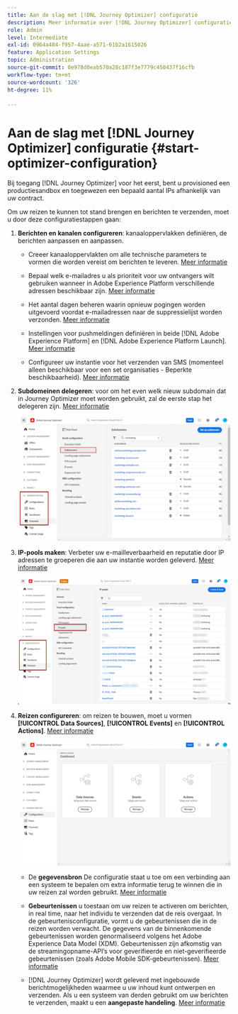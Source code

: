 ```yaml
---
title: Aan de slag met [!DNL Journey Optimizer] configuratie
description: Meer informatie over [!DNL Journey Optimizer] configuratie
role: Admin
level: Intermediate
exl-id: 0964a484-f957-4aae-a571-61b2a1615026
feature: Application Settings
topic: Administration
source-git-commit: 0e978d0eab570a28c187f3e7779c450437f16cfb
workflow-type: tm+mt
source-wordcount: '326'
ht-degree: 11%

---
```



# Aan de slag met [!DNL Journey Optimizer] configuratie {#start-optimizer-configuration}

Bij toegang [!DNL Journey Optimizer] voor het eerst, bent u provisioned een productiesandbox en toegewezen een bepaald aantal IPs afhankelijk van uw contract.

Om uw reizen te kunnen tot stand brengen en berichten te verzenden, moet u door deze configuratiestappen gaan:

1. **Berichten en kanalen configureren**: kanaaloppervlakken definiëren, de berichten aanpassen en aanpassen.

   * Creeer kanaaloppervlakten om alle technische parameters te vormen die worden vereist om berichten te leveren. [Meer informatie](message-presets.md)

   * Bepaal welk e-mailadres u als prioriteit voor uw ontvangers wilt gebruiken wanneer in Adobe Experience Platform verschillende adressen beschikbaar zijn. [Meer informatie](primary-email-addresses.md)

   * Het aantal dagen beheren waarin opnieuw pogingen worden uitgevoerd voordat e-mailadressen naar de suppressielijst worden verzonden. [Meer informatie](manage-suppression-list.md)

   * Instellingen voor pushmeldingen definiëren in beide [!DNL Adobe Experience Platform] en [!DNL Adobe Experience Platform Launch]. [Meer informatie](../configuration/push-gs.md)

   <!--* Understand the push notification flow. [Learn more](../configuration/push-gs.md)-->

   * Configureer uw instantie voor het verzenden van SMS (momenteel alleen beschikbaar voor een set organisaties - Beperkte beschikbaarheid). [Meer informatie](sms-configuration.md)


1. **Subdomeinen delegeren**: voor om het even welk nieuw subdomain dat in Journey Optimizer moet worden gebruikt, zal de eerste stap het delegeren zijn. [Meer informatie](about-subdomain-delegation.md)

   ![](assets/subdomain.png)

1. **IP-pools maken**: Verbeter uw e-mailleverbaarheid en reputatie door IP adressen te groeperen die aan uw instantie worden geleverd. [Meer informatie](ip-pools.md)

   ![](assets/ip-pool.png)

1. **Reizen configureren**: om reizen te bouwen, moet u vormen **[!UICONTROL Data Sources]**, **[!UICONTROL Events]** en **[!UICONTROL Actions]**. [Meer informatie](about-data-sources-events-actions.md)

   ![](assets/admin-menu.png)

   * De **gegevensbron** De configuratie staat u toe om een verbinding aan een systeem te bepalen om extra informatie terug te winnen die in uw reizen zal worden gebruikt. [Meer informatie](../datasource/about-data-sources.md)

   * **Gebeurtenissen** u toestaan om uw reizen te activeren om berichten, in real time, naar het individu te verzenden dat de reis overgaat. In de gebeurtenisconfiguratie, vormt u de gebeurtenissen die in de reizen worden verwacht. De gegevens van de binnenkomende gebeurtenissen worden genormaliseerd volgens het Adobe Experience Data Model (XDM). Gebeurtenissen zijn afkomstig van de streamingopname-API’s voor geverifieerde en niet-geverifieerde gebeurtenissen (zoals Adobe Mobile SDK-gebeurtenissen). [Meer informatie](../event/about-events.md)

   * [!DNL Journey Optimizer] wordt geleverd met ingebouwde berichtmogelijkheden waarmee u uw inhoud kunt ontwerpen en verzenden. Als u een systeem van derden gebruikt om uw berichten te verzenden, maakt u een **aangepaste handeling**. [Meer informatie](../action/action.md)